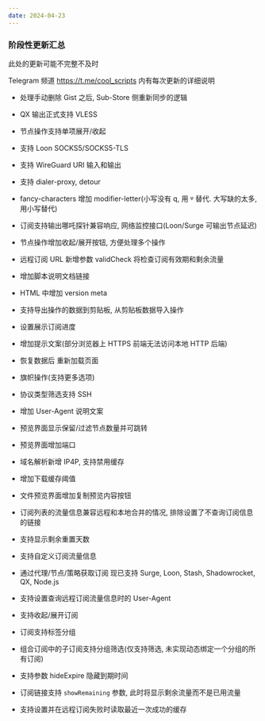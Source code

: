 ```yaml
---
date: 2024-04-23
---
```


### 阶段性更新汇总

此处的更新可能不完整不及时

Telegram 频道 https://t.me/cool_scripts 内有每次更新的详细说明

- 处理手动删除 Gist 之后, Sub-Store 侧重新同步的逻辑

- QX 输出正式支持 VLESS

- 节点操作支持单项展开/收起

- 支持 Loon SOCKS5/SOCKS5-TLS

- 支持 WireGuard URI 输入和输出

- 支持 dialer-proxy, detour

- fancy-characters 增加 modifier-letter(小写没有 q, 用 ᵠ 替代. 大写缺的太多, 用小写替代)

- 订阅支持输出哪吒探针兼容响应, 网络监控接口(Loon/Surge 可输出节点延迟)

- 节点操作增加收起/展开按钮, 方便处理多个操作

- 远程订阅 URL 新增参数 validCheck 将检查订阅有效期和剩余流量

- 增加脚本说明文档链接

- HTML 中增加 version meta

- 支持导出操作的数据到剪贴板, 从剪贴板数据导入操作

- 设置展示订阅进度

- 增加提示文案(部分浏览器上 HTTPS 前端无法访问本地 HTTP 后端)

- 恢复数据后 重新加载页面

- 旗帜操作(支持更多选项)

- 协议类型筛选支持 SSH

- 增加 User-Agent 说明文案

- 预览界面显示保留/过滤节点数量并可跳转

- 预览界面增加端口

- 域名解析新增 IP4P, 支持禁用缓存

- 增加下载缓存阈值

- 文件预览界面增加复制预览内容按钮

- 订阅列表的流量信息兼容远程和本地合并的情况, 排除设置了不查询订阅信息的链接

- 支持显示剩余重置天数

- 支持自定义订阅流量信息

- 通过代理/节点/策略获取订阅 现已支持 Surge, Loon, Stash, Shadowrocket, QX, Node.js

- 支持设置查询远程订阅流量信息时的 User-Agent

- 支持收起/展开订阅

- 订阅支持标签分组

- 组合订阅中的子订阅支持分组筛选(仅支持筛选, 未实现动态绑定一个分组的所有订阅)

- 支持参数 hideExpire 隐藏到期时间

- 订阅链接支持 `showRemaining` 参数, 此时将显示剩余流量而不是已用流量

- 支持设置并在远程订阅失败时读取最近一次成功的缓存
